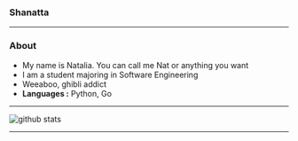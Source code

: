 ### Shanatta 
---------------------------------------------------------------------------------------------------------------------------------------------------------------------------------
### About

- My name is Natalia. You can call me Nat or anything you want
- I am a student majoring in Software Engineering
- Weeaboo, ghibli addict
-  **Languages :** Python, Go

---------------------------------------------------------------------------------------------------------------------------------------------------------------------------------

![github stats](https://github-readme-stats.vercel.app/api?username=Shanatta&show_icons=true)

---------------------------------------------------------------------------------------------------------------------------------------------------------------------------------
